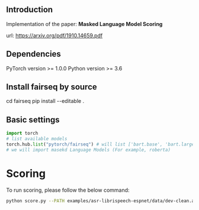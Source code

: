 ## Introduction 

Implementation of the paper:
**Masked Language Model Scoring**

url:  https://arxiv.org/pdf/1910.14659.pdf

## Dependencies
PyTorch version >= 1.0.0
Python version >= 3.6

## Install fairseq by source
cd fairseq
pip install --editable .

## Basic settings
```python
import torch
# list available models
torch.hub.list("pytorch/fairseq") # will list ['bart.base', 'bart.large', 'bart.large.cnn', 'bart.large.mnli', 'bart.large.xsum', 'bpe', 'camembert', 'camembert-base', 'camembert-base-ccnet', 'camembert-base-ccnet-4gb', 'camembert-base-oscar-4gb', 'camembert-base-wikipedia-4gb', 'camembert-large', 'camembert.v0', 'conv.stories', 'conv.stories.pretrained', 'conv.wmt14.en-de', 'conv.wmt14.en-fr', 'conv.wmt17.en-de', 'data.stories', 'dynamicconv.glu.wmt14.en-fr', 'dynamicconv.glu.wmt16.en-de', 'dynamicconv.glu.wmt17.en-de', 'dynamicconv.glu.wmt17.zh-en', 'dynamicconv.no_glu.iwslt14.de-en', 'dynamicconv.no_glu.wmt16.en-de', 'lightconv.glu.wmt14.en-fr', 'lightconv.glu.wmt16.en-de', 'lightconv.glu.wmt17.en-de', 'lightconv.glu.wmt17.zh-en', 'lightconv.no_glu.iwslt14.de-en', 'lightconv.no_glu.wmt16.en-de', 'roberta.base', 'roberta.large', 'roberta.large.mnli', 'roberta.large.wsc', 'tokenizer', 'transformer.wmt14.en-fr', 'transformer.wmt16.en-de', 'transformer.wmt18.en-de', 'transformer.wmt19.de-en', 'transformer.wmt19.de-en.single_model', 'transformer.wmt19.en-de', 'transformer.wmt19.en-de.single_model', 'transformer.wmt19.en-ru', 'transformer.wmt19.en-ru.single_model', 'transformer.wmt19.ru-en', 'transformer.wmt19.ru-en.single_model', 'transformer_lm.gbw.adaptive_huge', 'transformer_lm.wiki103.adaptive', 'transformer_lm.wmt19.de', 'transformer_lm.wmt19.en', 'transformer_lm.wmt19.ru', 'xlmr.base', 'xlmr.large']
# we will import masekd Language Models (For example, roberta)

```

# Scoring
To run scoring, please follow the below command:

```bash
python score.py --PATH examples/asr-librispeech-espnet/data/dev-clean.am.json  --SAVE_PATH 3 --GROUP 2 --SUBSET 1
```


